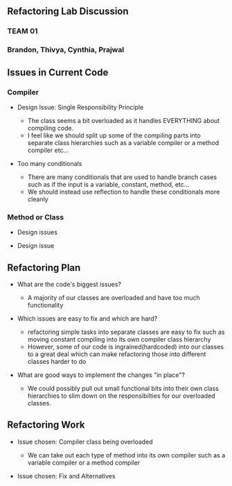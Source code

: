 ## Refactoring Lab Discussion
### TEAM 01
### Brandon, Thivya, Cynthia, Prajwal


## Issues in Current Code

### Compiler
* Design Issue: Single Responsibility Principle
  * The class seems a bit overloaded as it handles EVERYTHING about compiling code. 
  * I feel like we should split up some of the compiling parts into separate class hierarchies such as a variable compiler or a method compiler etc...

* Too many conditionals
  * There are many conditionals that are used to handle branch cases such as if the input is a variable, constant, method, etc...
  * We should instead use reflection to handle these conditionals more cleanly

### Method or Class
* Design issues

* Design issue



## Refactoring Plan

* What are the code's biggest issues?
  * A majority of our classes are overloaded and have too much functionality

* Which issues are easy to fix and which are hard?
  * refactoring simple tasks into separate classes are easy to fix such as moving constant compiling into its own compiler class hierarchy
  * However, some of our code is ingrained(hardcoded) into our classes to a great deal which can make refactoring those into different classes harder to do

* What are good ways to implement the changes "in place"?
  * We could possibly pull out small functional bits into their own class hierarchies to slim down on the responsibilties for our overloaded classes.



## Refactoring Work

* Issue chosen: Compiler class being overloaded
  * We can take out each type of method into its own compiler such as a variable compiler or a method compiler


* Issue chosen: Fix and Alternatives

